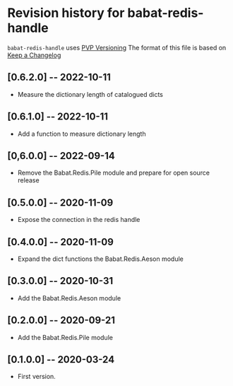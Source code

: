 # Revision history for babat-redis-handle

`babat-redis-handle` uses [PVP Versioning][2]
The format of this file is based on [Keep a Changelog][1]

## [0.6.2.0] -- 2022-10-11

* Measure the dictionary length of catalogued dicts

## [0.6.1.0] -- 2022-10-11

* Add a function to measure dictionary length

## [0,6.0.0] -- 2022-09-14

* Remove the Babat.Redis.Pile module and prepare for open source release

## [0.5.0.0] -- 2020-11-09

* Expose the connection in the redis handle

## [0.4.0.0] -- 2020-11-09

* Expand the dict functions the Babat.Redis.Aeson module

## [0.3.0.0] -- 2020-10-31

* Add the Babat.Redis.Aeson module

## [0.2.0.0] -- 2020-09-21

* Add the Babat.Redis.Pile module

## [0.1.0.0] -- 2020-03-24

* First version.

[1]: https://keepachangelog.com/en/1.0.0/
[2]: https://pvp.haskell.org
